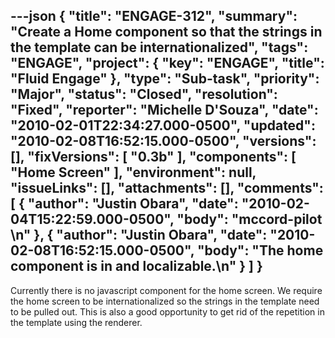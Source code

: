 ---json
{
  "title": "ENGAGE-312",
  "summary": "Create a Home component so that the strings in the template can be internationalized",
  "tags": "ENGAGE",
  "project": {
    "key": "ENGAGE",
    "title": "Fluid Engage"
  },
  "type": "Sub-task",
  "priority": "Major",
  "status": "Closed",
  "resolution": "Fixed",
  "reporter": "Michelle D'Souza",
  "date": "2010-02-01T22:34:27.000-0500",
  "updated": "2010-02-08T16:52:15.000-0500",
  "versions": [],
  "fixVersions": [
    "0.3b"
  ],
  "components": [
    "Home Screen"
  ],
  "environment": null,
  "issueLinks": [],
  "attachments": [],
  "comments": [
    {
      "author": "Justin Obara",
      "date": "2010-02-04T15:22:59.000-0500",
      "body": "mccord-pilot&#x20;\n"
    },
    {
      "author": "Justin Obara",
      "date": "2010-02-08T16:52:15.000-0500",
      "body": "The home component is in and localizable.\n"
    }
  ]
}
---
Currently there is no javascript component for the home screen. We require the home screen to be internationalized so the strings in the template need to be pulled out. This is also a good opportunity to get rid of the repetition in the template using the renderer.&#x20;

        